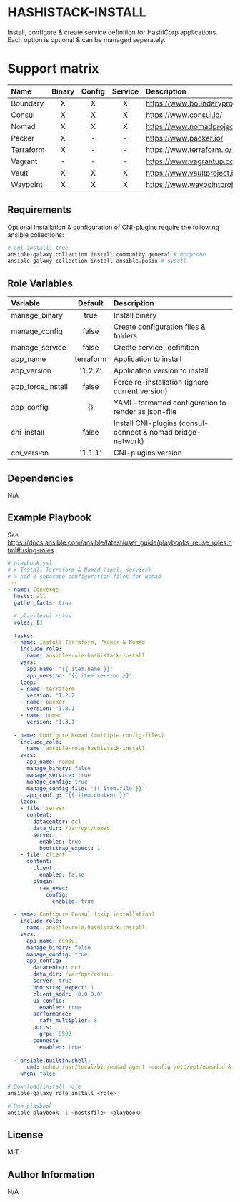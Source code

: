# HASHISTACK-INSTALL

Install, configure & create service definition for HashiCorp applications. Each option is optional & can be managed seperately.

# Support matrix

| Name      | Binary | Config | Service | Description | 
| :--       | :-:    | :-:    | :-:     | :--         |
| Boundary  | X | X | X | https://www.boundaryproject.io/ |
| Consul    | X | X | X | https://www.consul.io/ |
| Nomad     | X | X | X | https://www.nomadproject.io/ |
| Packer    | X | - | - | https://www.packer.io/ |
| Terraform | X | - | - | https://www.terraform.io/ |
| Vagrant   | - | - | - | https://www.vagrantup.com/ |
| Vault     | X | X | X | https://www.vaultproject.io/ |
| Waypoint  | X | X | X | https://www.waypointproject.io/ |


## Requirements

Optional installation & configuration of CNI-plugins require the following ansible collections:

```bash
# cni_install: true
ansible-galaxy collection install community.general # modprobe
ansible-galaxy collection install ansible.posix # sysctl
```

## Role Variables

| Variable | Default | Description | 
| :--      | :-:     | :--         |
| manage_binary | true | Install binary |
| manage_config | false | Create configuration files & folders |
| manage_service | false | Create service-definition |
| app_name | terraform | Application to install |
| app_version | '1.2.2' | Application version to install |
| app_force_install | false | Force re-installation (ignore current version) |
| app_config | {} | YAML-formatted configuration to render as json-file |
| cni_install | false | Install CNI-plugins (consul-connect & nomad bridge-network) |
| cni_version | '1.1.1' | CNI-plugins version |


## Dependencies
N/A

## Example Playbook
See https://docs.ansible.com/ansible/latest/user_guide/playbooks_reuse_roles.html#using-roles

```yaml
# playbook.yml
# > Install Terraform & Nomad (incl. service)
# > Add 2 separate configuration-files for Nomad
---
- name: Converge
  hosts: all
  gather_facts: true

  # play-level roles
  roles: []
 
  tasks:
  - name: Install Terraform, Packer & Nomad
    include_role:
      name: ansible-role-hashistack-install
    vars:
      app_name: "{{ item.name }}"
      app_version: "{{ item.version }}"
    loop:
    - name: terraform
      version: '1.2.2'
    - name: packer
      version: '1.8.1'
    - name: nomad
      version: '1.3.1'
  
  - name: Configure Nomad (multiple config-files)
    include_role:
      name: ansible-role-hashistack-install
    vars:
      app_name: nomad
      manage_binary: false
      manage_service: true
      manage_config: true
      manage_config_file: "{{ item.file }}"
      app_config: "{{ item.content }}"
    loop:
    - file: server
      content:
        datacenter: dc1
        data_dir: /var/opt/nomad
        server:
          enabled: true
          bootstrap_expect: 1
    - file: client
      content:
        client:
          enabled: false
        plugin:
          raw_exec:
            config:
              enabled: true
    
  - name: Configure Consul (skip installation)
    include_role:
      name: ansible-role-hashistack-install
    vars:
      app_name: consul
      manage_binary: false
      manage_config: true
      app_config:
        datacenter: dc1
        data_dir: /var/opt/consul
        server: true
        bootstrap_expect: 1
        client_addr: '0.0.0.0'
        ui_config:
          enabled: true
        performance:
          raft_multiplier: 8
        ports:
          grpc: 8502
        connect:
          enabled: true
  
  - ansible.builtin.shell:
      cmd: nohup /usr/local/bin/nomad agent -config /etc/opt/nomad.d &
    when: false
```

```bash
# Download/install role
ansible-galaxy role install <role>

# Run playbook
ansible-playbook -i <hostsfile> <playbook>
```

## License
MIT

## Author Information
N/A
